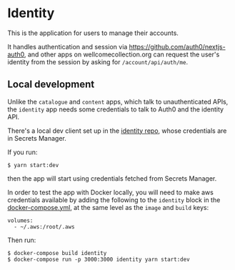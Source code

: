 # Identity

This is the application for users to manage their accounts.

It handles authentication and session via https://github.com/auth0/nextjs-auth0, and other apps on wellcomecollection.org can request the user's identity from the session by asking for `/account/api/auth/me`.

## Local development

Unlike the `catalogue` and `content` apps, which talk to unauthenticated APIs, the `identity` app needs some credentials to talk to Auth0 and the identity API.

There's a local dev client set up in the [identity repo](https://github.com/wellcomecollection/identity), whose credentials are in Secrets Manager.

If you run:

```console
$ yarn start:dev
```

then the app will start using credentials fetched from Secrets Manager.

In order to test the app with Docker locally, you will need to make aws credentials available by adding the following to the `identity` block in the [docker-compose.yml](https://github.com/wellcomecollection/wellcomecollection.org/blob/main/docker-compose.yml#L15-L21), at the same level as the `image` and `build` keys:

```
volumes:
  - ~/.aws:/root/.aws
```

Then run:

```console
$ docker-compose build identity
$ docker-compose run -p 3000:3000 identity yarn start:dev
```
